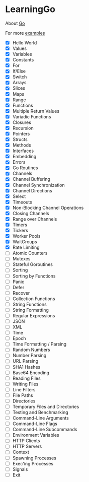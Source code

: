 # LearningGo

About [Go](https://go.dev)

For more [examples](https://gobyexample.com) 

- [x] Hello World
- [x] Values
- [x] Variables
- [x] Constants
- [x] For
- [x] If/Else
- [x] Switch
- [x] Arrays
- [x] Slices
- [x] Maps
- [x] Range
- [x] Functions
- [x] Multiple Return Values
- [x] Variadic Functions
- [x] Closures
- [x] Recursion
- [x] Pointers
- [x] Structs
- [x] Methods
- [x] Interfaces
- [x] Embedding
- [x] Errors
- [x] Go Routines
- [x] Channels
- [x] Channel Buffering
- [x] Channel Synchronization
- [x] Channel Directions
- [x] Select
- [x] Timeouts
- [x] Non-Blocking Channel Operations
- [x] Closing Channels
- [x] Range over Channels
- [x] Timers
- [x] Tickers
- [x] Worker Pools
- [x] WaitGroups
- [x] Rate Limiting
- [ ] Atomic Counters
- [ ] Mutexes
- [ ] Stateful Goroutines
- [ ] Sorting
- [ ] Sorting by Functions
- [ ] Panic
- [ ] Defer
- [ ] Recover
- [ ] Collection Functions
- [ ] String Functions
- [ ] String Formatting
- [ ] Regular Expressions
- [ ] JSON
- [ ] XML
- [ ] Time
- [ ] Epoch
- [ ] Time Formatting / Parsing
- [ ] Random Numbers
- [ ] Number Parsing
- [ ] URL Parsing
- [ ] SHA1 Hashes
- [ ] Base64 Encoding
- [ ] Reading Files
- [ ] Writing Files
- [ ] Line Filters
- [ ] File Paths
- [ ] Directories
- [ ] Temporary Files and Directories
- [ ] Testing and Benchmarking
- [ ] Command-Line Arguments
- [ ] Command-Line Flags
- [ ] Command-Line Subcommands
- [ ] Environment Variables
- [ ] HTTP Clients
- [ ] HTTP Servers
- [ ] Context
- [ ] Spawning Processes
- [ ] Exec'ing Processes
- [ ] Signals
- [ ] Exit
